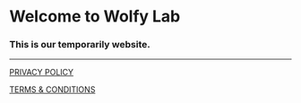 
# Welcome to Wolfy Lab

### This is our temporarily website.

---

[PRIVACY POLICY](privacypolicy.md)

[TERMS & CONDITIONS](termsandconditions.md)
